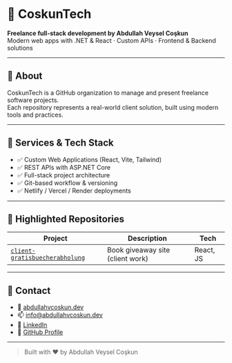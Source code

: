 # 🧠 CoskunTech

**Freelance full-stack development by Abdullah Veysel Coşkun**  
Modern web apps with .NET & React · Custom APIs · Frontend & Backend solutions

---

## 🧾 About

CoskunTech is a GitHub organization to manage and present freelance software projects.  
Each repository represents a real-world client solution, built using modern tools and practices.

---

## 💼 Services & Tech Stack

- ✅ Custom Web Applications (React, Vite, Tailwind)
- ✅ REST APIs with ASP.NET Core
- ✅ Full-stack project architecture
- ✅ Git-based workflow & versioning
- ✅ Netlify / Vercel / Render deployments

---

## 🚀 Highlighted Repositories

| Project | Description | Tech |
|--------|-------------|------|
| [`client-gratisbuecherabholung`](https://github.com/CoskunTech/client-gratisbuecherabholung) | Book giveaway site (client work) | React, JS |

---

## 🤝 Contact

- 🔗 [abdullahvcoskun.dev](https://abdullahvcoskun.dev)  
- 📫 info@abdullahvcoskun.dev  
- 🔗 [LinkedIn](https://www.linkedin.com/in/abdullahvcoskun)  
- 🐙 [GitHub Profile](https://github.com/AbdullahVC)

---

> Built with ❤️ by Abdullah Veysel Coşkun
